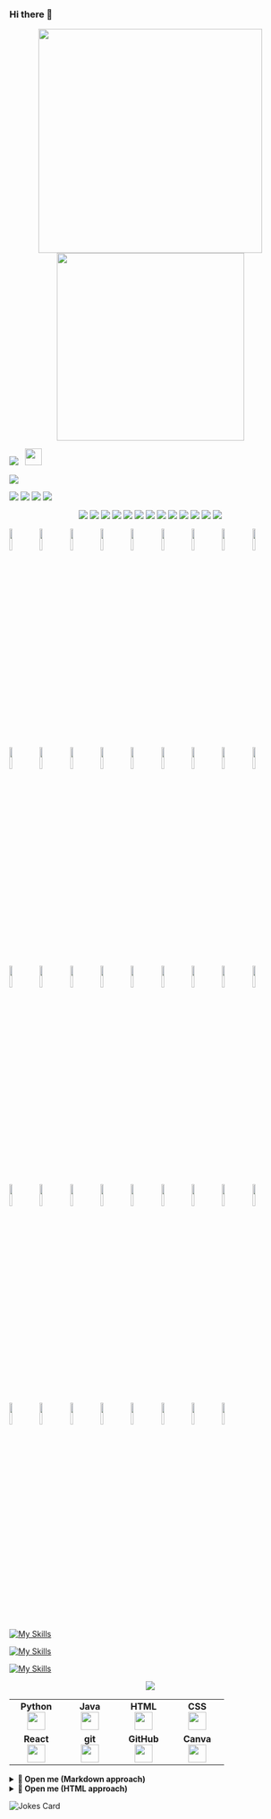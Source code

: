 ### Hi there 👋
<!--
![wTiger0605's GitHub stats](https://github-readme-stats.vercel.app/api?username=wTiger0605&show_icons=true&theme=merko)
![Top Langs](https://github-readme-stats.vercel.app/api/top-langs?username=wTiger0605&show_icons=true&theme=merko&layout=compact)
-->
<p align="center" dir="auto">
    <img style="max-width: 100%;" width="400" src="https://github-readme-stats.vercel.app/api?username=wTiger0605&show_icons=true&theme=merko"/><img style="max-width: 100%;" width="335" src="https://github-readme-stats.vercel.app/api/top-langs?username=wTiger0605&show_icons=true&theme=merko&layout=compact"/>
</p>

<img src="https://img.shields.io/badge/-React-45b8d8?style=flat-square&logo=react&logoColor=white">
<img src="">
<img src="">

<img src="https://raw.githubusercontent.com/<OWNER>/<OWNER>/master/<GIF_NAME>.gif" width="30px">


![](https://img.shields.io/badge/<WORD_ON_LEFT>-<WORD_ON_RIGHT>-informational?style=flat&logo=<LOGO_NAME>&logoColor=white&color=2bbc8a)


<img src="https://github-readme-stats-taupe-two.vercel.app/api/wakatime?username=gautamkrishnar&hide_title=true&hide_border=true&langs_count=6&bg_color=00000000&text_color=777"/>

<img src="https://github-profile-trophy.vercel.app/?username=wTiger0605&column=6&rank=SSS,SS,S,AAA,AA,A,B,C"/>

<img src="https://github-profile-summary-cards.vercel.app/api/cards/repos-per-language?username=sagar-sharma-7&theme=nord_dark"/>
<img src="https://github-profile-summary-cards.vercel.app/api/cards/most-commit-language?username=sagar-sharma-7&theme=nord_dark"/>

<p align="center" dir="auto">
    <img src="https://img.shields.io/badge/HTML5-E34F26?style=for-the-badge&logo=html5&logoColor=white"/>
    <img src="https://img.shields.io/badge/CSS3-1572B6?style=for-the-badge&logo=css3&logoColor=white"/>
    <img src="https://img.shields.io/badge/Javascript-323330?style=for-the-badge&logo=javascript&logoColor=F7DF1E"/>
    <img src="https://img.shields.io/badge/Node.js-43853D?style=for-the-badge&logo=node.js&logoColor=white"/>
    <img src="https://img.shields.io/badge/Express.js-404D59?style=for-the-badge"/>
    <img src="https://img.shields.io/badge/jQuery-0769AD?style=for-the-badge&logo=jquery&logoColor=white"/>
    <img src="https://img.shields.io/badge/Bootstrap-563D7C?style=for-the-badge&logo=bootstrap&logoColor=white"/>
    <img src="https://img.shields.io/badge/MongoDB-4EA94B?style=for-the-badge&logo=mongodb&logoColor=white"/>
    <img src="https://img.shields.io/badge/Python-FFD43B?style=for-the-badge&logo=python&logoColor=darkgreen"/>
    <img src="https://img.shields.io/badge/Git-F05032?style=for-the-badge&logo=git&logoColor=white"/>
    <img src="https://img.shields.io/badge/Sass-CC6699?style=for-the-badge&logo=sass&logoColor=white"/>
    <img src="https://img.shields.io/badge/npm-CB3837?style=for-the-badge&logo=npm&logoColor=white"/>
    <img src="https://img.shields.io/badge/Markdown-000000?style=for-the-badge&logo=markdown&logoColor=white"/>
</p>

<code><img width="10%" src="https://www.vectorlogo.zone/logos/w3_html5/w3_html5-ar21.svg"></code>
<code><img width="10%" src="https://www.vectorlogo.zone/logos/w3_css/w3_css-ar21.svg"></code>
<code><img width="10%" src="https://www.vectorlogo.zone/logos/w3c_xml/w3c_xml-ar21.svg"></code>
<code><img width="10%" src="https://www.vectorlogo.zone/logos/php/php-ar21.svg"></code>
<code><img width="10%" src="https://www.vectorlogo.zone/logos/javascript/javascript-ar21.svg"></code>
<code><img width="10%" src="https://www.vectorlogo.zone/logos/jquery/jquery-ar21.svg"></code>
<code><img width="10%" src="https://www.vectorlogo.zone/logos/json/json-ar21.svg"></code>
<code><img width="10%" src="https://www.vectorlogo.zone/logos/reactjs/reactjs-ar21.svg"></code>
<code><img width="10%" src="https://www.vectorlogo.zone/logos/vuejs/vuejs-ar21.svg"></code>
<code><img width="10%" src="https://www.vectorlogo.zone/logos/angular/angular-ar21.svg"></code>
<code><img width="10%" src="https://www.vectorlogo.zone/logos/nodejs/nodejs-ar21.svg"></code>
<code><img width="10%" src="https://www.vectorlogo.zone/logos/npmjs/npmjs-ar21.svg"></code>
<code><img width="10%" src="https://www.vectorlogo.zone/logos/typescriptlang/typescriptlang-ar21.svg"></code>
<code><img width="10%" src="https://www.vectorlogo.zone/logos/nuxtjs/nuxtjs-ar21.svg"></code>
<code><img width="10%" src="https://d33wubrfki0l68.cloudfront.net/72901cd2af29b26e7000165d9cb90366820717a1/dd121/writing/graphql-with-next-js-and-apollo/nextjs.svg"></code>
<code><img width="10%" src="https://www.vectorlogo.zone/logos/expressjs/expressjs-ar21.svg"></code>
<code><img width="10%" src="https://www.vectorlogo.zone/logos/getbootstrap/getbootstrap-ar21.svg"></code>
<code><img width="10%" src="https://www.vectorlogo.zone/logos/sass-lang/sass-lang-ar21.svg"></code>
<code><img width="10%" src="https://www.vectorlogo.zone/logos/shopify/shopify-ar21.svg"></code>
<code><img width="10%" src="https://www.vectorlogo.zone/logos/laravel/laravel-ar21.svg"></code>
<code><img width="10%" src="https://www.vectorlogo.zone/logos/symfony/symfony-ar21.svg"></code>
<code><img width="10%" src="https://www.vectorlogo.zone/logos/wordpress/wordpress-ar21.svg"></code>
<code><img width="10%" src="https://www.vectorlogo.zone/logos/bitcoin/bitcoin-ar21.svg"></code>
<code><img width="10%" src="https://www.vectorlogo.zone/logos/ethereum/ethereum-ar21.svg"></code>
<code><img width="10%" src="https://www.vectorlogo.zone/logos/mysql/mysql-ar21.svg"></code>
<code><img width="10%" src="https://www.vectorlogo.zone/logos/mongodb/mongodb-ar21.svg"></code>
<code><img width="10%" src="https://www.vectorlogo.zone/logos/firebase/firebase-ar21.svg"></code>
<code><img width="10%" src="https://www.vectorlogo.zone/logos/amazon/amazon-ar21.svg"></code>
<code><img width="10%" src="https://www.vectorlogo.zone/logos/godaddy/godaddy-ar21.svg"></code>
<code><img width="10%" src="https://www.vectorlogo.zone/logos/netlify/netlify-ar21.svg"></code>
<code><img width="10%" src="https://www.vectorlogo.zone/logos/git-scm/git-scm-ar21.svg"></code>
<code><img width="10%" src="https://www.vectorlogo.zone/logos/github/github-ar21.svg"></code>
<code><img width="10%" src="https://www.vectorlogo.zone/logos/canva/canva-ar21.svg"></code>
<code><img width="10%" src="https://www.vectorlogo.zone/logos/python/python-ar21.svg"></code>
<code><img width="10%" src="https://www.vectorlogo.zone/logos/java/java-ar21.svg"></code>
<code><img width="10%" src="https://www.vectorlogo.zone/logos/djangoproject/djangoproject-ar21.svg"></code>
<code><img width="10%" src="https://www.vectorlogo.zone/logos/joomla/joomla-ar21.svg"></code>
<code><img width="10%" src="https://www.vectorlogo.zone/logos/drupal/drupal-ar21.svg"></code>
<code><img width="10%" src="https://www.vectorlogo.zone/logos/paypal/paypal-ar21.svg"></code>
<code><img width="10%" src="https://www.vectorlogo.zone/logos/klarna/klarna-ar21.svg"></code>
<code><img width="10%" src="https://www.vectorlogo.zone/logos/spotify/spotify-ar21.svg"></code>
<code><img width="10%" src="https://www.vectorlogo.zone/logos/mailchimp/mailchimp-ar21.svg"></code>
<code><img width="10%" src="https://www.vectorlogo.zone/logos/trello/trello-ar21.svg"></code>
<code><img width="10%" src="https://www.vectorlogo.zone/logos/figma/figma-ar21.svg"></code>


[![My Skills](https://skillicons.dev/icons?i=js,html,css,wasm)](https://skillicons.dev)

[![My Skills](https://skillicons.dev/icons?i=java,kotlin,nodejs,figma&theme=light)](https://skillicons.dev)

[![My Skills](https://skillicons.dev/icons?i=aws,gcp,azure,react,vue,flutter&perline=3)](https://skillicons.dev)

<p align="center">
  <a href="https://skillicons.dev">
    <img src="https://skillicons.dev/icons?i=html,css,php,js,jquery,react,redux,redis,regex,remix,vue,angular,nodejs,ts,nuxtjs,nextjs,express,bootstrap,sass,c,cs,cpp,unity,webpack,codepen,laravel,symfony,wordpress,solidity,ethereum,mysql,mongodb,firebase,aws,netlify,git,github,gitlab,py,java,django,paypal,klarna,spotify,mailchimp,figma,xd" />
  </a>
</p>

<table width="320px">
    <tbody>
        <tr valign="top">
            <td width="80px" align="center">
            <span><strong>Python</strong></span><br>
            <img height="32px" src="https://cdn.jsdelivr.net/gh/devicons/devicon/icons/python/python-original.svg">
            </td>
            <td width="80px" align="center">
            <span><strong>Java</strong></span><br>
            <img height="32" src="https://cdn.jsdelivr.net/gh/devicons/devicon/icons/java/java-original.svg">
            </td>
            <td width="80px" align="center">
            <span><strong>HTML</strong></span><br>
            <img height="32" src="https://cdn.jsdelivr.net/gh/devicons/devicon/icons/html5/html5-original.svg">
            </td>
            <td width="80px" align="center">
            <span><strong>CSS</strong></span><br>
            <img height="32px" src="https://cdn.jsdelivr.net/gh/devicons/devicon/icons/css3/css3-original.svg">
            </td>
        </tr>
        <tr valign="top">
            <td width="80px" align="center">
            <span><strong>React</strong></span><br>
            <img height="32px" src="https://cdn.jsdelivr.net/gh/devicons/devicon/icons/react/react-original.svg">
            </td>
            <td width="80px" align="center">
            <span><strong>git</strong></span><br>
            <img height="32px" src="https://cdn.jsdelivr.net/gh/devicons/devicon/icons/git/git-plain.svg">
            </td>
            <td width="80px" align="center">
            <span><strong>GitHub</strong></span><br>
            <img height="32px" src="https://cdn.jsdelivr.net/gh/devicons/devicon/icons/github/github-original.svg">
            <td width="80px" align="center">
            <span><strong>Canva</strong></span><br>
            <img height="32px" src="https://cdn.jsdelivr.net/gh/devicons/devicon/icons/canva/canva-original.svg">
            </td>
        </tr>
    </tbody>
</table>


<details>
    <summary><b>🎁 Open me (Markdown approach) </b></summary>
    ![](https://media.giphy.com/media/H4uE6w9G1uK4M/giphy.gif)
</details>
<details>
    <summary><b>🎁 Open me (HTML approach) </b></summary>
    <img src="https://media.giphy.com/media/H4uE6w9G1uK4M/giphy.gif"/>
</details>


![Jokes Card](https://readme-jokes.vercel.app/api)

<!--

### Hi there 👋

<img src="https://github-readme-stats.vercel.app/api?username=wTiger0605&show_icons=true&theme=tokyonight"/>
<img src="https://github-readme-stats.vercel.app/api/top-langs?username=wTiger0605&layout=compact"/>

### Hi there 👋

<img src="https://github-readme-streak-stats.herokuapp.com/?user=zluvsand"/>

<img src="https://github-readme-stats.vercel.app/api/pin/?username=wTiger0605&repo=bed-Shopify-store"/>

<img src="https://raw.githubusercontent.com/wTiger0605/wTiger0605/master/<GIF_NAME>.gif" width="30px">

![](https://img.shields.io/badge/<WORD_ON_LEFT>-<WORD_ON_RIGHT>-informational?style=flat&logo=<LOGO_NAME>&logoColor=white&color=2bbc8a)

-->


<!--
**wTiger0605/wTiger0605** is a ✨ _special_ ✨ repository because its `README.md` (this file) appears on your GitHub profile.

Here are some ideas to get you started:

- 🔭 I’m currently working on ...
- 🌱 I’m currently learning ...
- 👯 I’m looking to collaborate on ...
- 🤔 I’m looking for help with ...
- 💬 Ask me about ...
- 📫 How to reach me: ...
- 😄 Pronouns: ...
- ⚡ Fun fact: ...
-->
